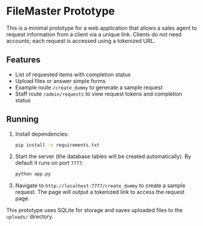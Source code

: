 # FileMaster Prototype

This is a minimal prototype for a web application that allows a sales agent to request information from a client via a unique link. Clients do not need accounts; each request is accessed using a tokenized URL.

## Features

- List of requested items with completion status
- Upload files or answer simple forms
- Example route `/create_dummy` to generate a sample request
- Staff route `/admin/requests` to view request tokens and completion status

## Running

1. Install dependencies:
   ```bash
   pip install -r requirements.txt
   ```
2. Start the server (the database tables will be created automatically). By default it runs on port `7777`:
   ```bash
   python app.py
   ```
3. Navigate to `http://localhost:7777/create_dummy` to create a sample request. The page will output a tokenized link to access the request page.

This prototype uses SQLite for storage and saves uploaded files to the `uploads/` directory.
